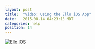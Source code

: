```yaml
---
layout: post
title:  "Video: Using the Ello iOS App"
date:   2015-08-14 04:23:18 MDT
categories: help
position: 14
---
```


<div class="embetter" data-vimeo-id="135605909"><a href="https://vimeo.com/135605909" target="_blank"><img src="http://i.vimeocdn.com/video/529685569_640.jpg" alt="Ello iOS"></a></div>
